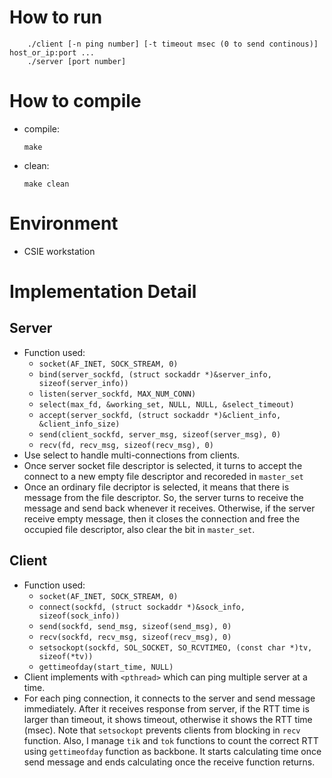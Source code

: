 # How to run
```=
    ./client [-n ping number] [-t timeout msec (0 to send continous)] host_or_ip:port ...
    ./server [port number]
```
# How to compile
- compile:
    ```=
    make
    ```
- clean:
    ```=
    make clean
    ```
# Environment
- CSIE workstation
# Implementation Detail
## Server
- Function used:
    - ``socket(AF_INET, SOCK_STREAM, 0)``
    - ``bind(server_sockfd, (struct sockaddr *)&server_info, sizeof(server_info))``
    - ``listen(server_sockfd, MAX_NUM_CONN)``
    - ``select(max_fd, &working_set, NULL, NULL, &select_timeout)``
    - ``accept(server_sockfd, (struct sockaddr *)&client_info, &client_info_size)``
    - ``send(client_sockfd, server_msg, sizeof(server_msg), 0)``
    - ``recv(fd, recv_msg, sizeof(recv_msg), 0)``
- Use select to handle multi-connections from clients.
- Once server socket file descriptor is selected, it turns to accept the connect to a new empty file descriptor and recoreded in ``master_set``
- Once an ordinary file decriptor is selected, it means that there is message from the file descriptor. So, the server turns to receive the message and send back whenever it receives. Otherwise, if the server receive empty message, then it closes the connection and free the occupied file descriptor, also clear the bit in ``master_set``.
## Client
- Function used:
    - ``socket(AF_INET, SOCK_STREAM, 0)``
    - ``connect(sockfd, (struct sockaddr *)&sock_info, sizeof(sock_info))``
    - ``send(sockfd, send_msg, sizeof(send_msg), 0)``
    - ``recv(sockfd, recv_msg, sizeof(recv_msg), 0)``
    - ``setsockopt(sockfd, SOL_SOCKET, SO_RCVTIMEO, (const char *)tv, sizeof(*tv))``
    - ``gettimeofday(start_time, NULL)``
- Client implements with ``<pthread>`` which can ping multiple server at a time.
- For each ping connection, it connects to the server and send message immediately. After it receives response from server, if the RTT time is larger than timeout, it shows timeout, otherwise it shows the RTT time (msec). Note that ``setsockopt`` prevents clients from blocking in ``recv`` function. Also, I manage ``tik`` and ``tok`` functions to count the correct RTT using ``gettimeofday`` function as backbone. It starts calculating time once send message and ends calculating once the receive function returns.
